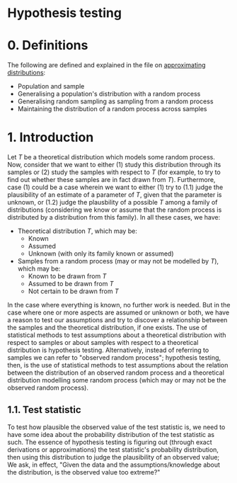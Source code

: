# Hypothesis testing

# 0. Definitions
The following are defined and explained in the file on [approximating distributions](https://github.com/pranigopu/appliedStatistics/blob/60da65c6de1fb42cc2ffb0a1dd8523a3429d937f/expansion/approximatingDistributions.md):

- Population and sample
- Generalising a population's distribution with a random process
- Generalising random sampling as sampling from a random process
- Maintaining the distribution of a random process across samples

# 1. Introduction
Let $T$ be a theoretical distribution which models some random process. Now, consider that we want to either (1) study this distribution through its samples or (2) study the samples with respect to $T$ (for example, to try to find out whether these samples are in fact drawn from $T$). Furthermore, case (1) could be a case wherein we want to either (1) try to (1.1) judge the plausibility of an estimate of a parameter of $T$, given that the parameter is unknown, or (1.2) judge the plausbility of a possible $T$ among a family of distributions (considering we know or assume that the random process is distributed by a distribution from this family). In all these cases, we have:

- Theoretical distribution $T$, which may be:
    - Known
    - Assumed
    - Unknown (with only its family known or assumed)
- Samples from a random process (may or may not be modelled by $T$), which may be:
    - Known to be drawn from $T$
    - Assumed to be drawn from $T$
    - Not certain to be drawn from $T$

In the case where everything is known, no further work is needed. But in the case where one or more aspects are assumed or unknown or both, we have a reason to test our assumptions and try to discover a relationship between the samples and the theoretical distribution, if one exists. The use of statistical methods to test assumptions about a theoretical distribution with respect to samples or about samples with respect to a theoretical distribution is hypothesis testing. Alternatively, instead of referring to samples we can refer to "observed random process"; hypothesis testing, then, is the use of statistical methods to test assumptions about the relation between the distribution of an observed random process and a theoretical distribution modelling some random process (which may or may not be the observed random process).

## 1.1. Test statistic
To test how plausible the observed value of the test statistic is, we need to have some idea about the probability distribution of the test statistic as such. The essence of hypothesis testing is figuring out (through exact derivations or approximations) the test statistic's probability distribution, then using this distribution to judge the plausibility of an observed value; We ask, in effect, "Given the data and the assumptions/knowledge about the distribution, is the observed value too extreme?"
